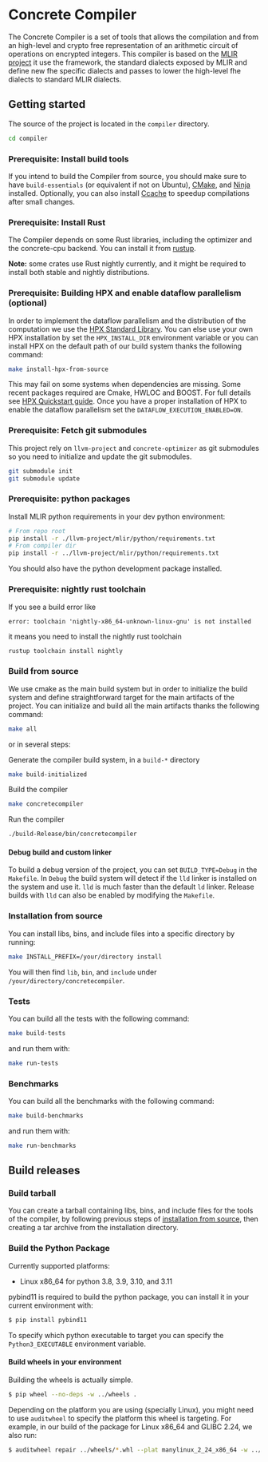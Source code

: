 # Concrete Compiler

The Concrete Compiler is a set of tools that allows the compilation and from an high-level and crypto free representation of an arithmetic circuit of operations on encrypted integers.
This compiler is based on the [MLIR project](https://mlir.llvm.org/) it use the framework, the standard dialects exposed by MLIR and define new fhe specific dialects and passes to lower the high-level fhe dialects to standard MLIR dialects.

## Getting started

The source of the project is located in the `compiler` directory.

```sh
cd compiler
```

### Prerequisite: Install build tools

If you intend to build the Compiler from source, you should make sure to have `build-essentials` (or equivalent if not on Ubuntu), [CMake](https://cmake.org/), and [Ninja](https://ninja-build.org/) installed. Optionally, you can also install [Ccache](https://ccache.dev/) to speedup compilations after small changes.

### Prerequisite: Install Rust

The Compiler depends on some Rust libraries, including the optimizer and the concrete-cpu backend. You can install it from [rustup](https://rustup.rs/).

**Note:** some crates use Rust nightly currently, and it might be required to install both stable and nightly distributions.

### Prerequisite: Building HPX and enable dataflow parallelism (optional)

In order to implement the dataflow parallelism and the distribution of the computation we use the [HPX Standard Library](https://hpx-docs.stellar-group.org/). You can else use your own HPX installation by set the `HPX_INSTALL_DIR` environment variable or you can install HPX on the default path of our build system thanks the following command:

```sh
make install-hpx-from-source
```

This may fail on some systems when dependencies are missing. Some recent packages required are Cmake, HWLOC and BOOST. For full details see [HPX Quickstart guide](https://hpx-docs.stellar-group.org/tags/1.7.1/html/quickstart.html).
Once you have a proper installation of HPX to enable the dataflow parallelism set the `DATAFLOW_EXECUTION_ENABLED=ON`.

### Prerequisite: Fetch git submodules

This project rely on `llvm-project` and `concrete-optimizer` as git submodules so you need to initialize and update the git submodules.

```sh
git submodule init
git submodule update
```

### Prerequisite: python packages

Install MLIR python requirements in your dev python environment:

```bash
# From repo root
pip install -r ./llvm-project/mlir/python/requirements.txt
# From compiler dir
pip install -r ../llvm-project/mlir/python/requirements.txt
```

You should also have the python development package installed.

### Prerequisite: nightly rust toolchain

If you see a build error like

```
error: toolchain 'nightly-x86_64-unknown-linux-gnu' is not installed
```

it means you need to install the nightly rust toolchain

```bash
rustup toolchain install nightly
```

### Build from source

We use cmake as the main build system but in order to initialize the build system and define straightforward target for the main artifacts of the project. You can initialize and build all the main artifacts thanks the following command:

```sh
make all
```

or in several steps:

Generate the compiler build system, in a `build-*` directory

```sh
make build-initialized
```

Build the compiler

```sh
make concretecompiler
```

Run the compiler

```sh
./build-Release/bin/concretecompiler
```

#### Debug build and custom linker

To build a debug version of the project, you can set `BUILD_TYPE=Debug` in the `Makefile`. In `Debug`
the build system will detect if the `lld` linker is installed on the system and use it. `lld` is much faster
than the default `ld` linker. Release builds with `lld` can also be enabled by modifying the `Makefile`.

### Installation from source

You can install libs, bins, and include files into a specific directory by running:

```sh
make INSTALL_PREFIX=/your/directory install
```

You will then find `lib`, `bin`, and `include` under `/your/directory/concretecompiler`.

### Tests

You can build all the tests with the following command:

```sh
make build-tests
```

and run them with:

```sh
make run-tests
```

### Benchmarks

You can build all the benchmarks with the following command:

```sh
make build-benchmarks
```

and run them with:

```sh
make run-benchmarks
```

## Build releases

### Build tarball

You can create a tarball containing libs, bins, and include files for the tools of the compiler, by following previous steps of [installation from source](#installation-from-source), then creating a tar archive from the installation directory.

### Build the Python Package

Currently supported platforms:
- Linux x86_64 for python 3.8, 3.9, 3.10, and 3.11

pybind11 is required to build the python package, you can install it in your current environment with:

```bash
$ pip install pybind11
```

To specify which python executable to target you can specify the `Python3_EXECUTABLE` environment variable.

#### Build wheels in your environment

Building the wheels is actually simple.

```bash
$ pip wheel --no-deps -w ../wheels .
```

Depending on the platform you are using (specially Linux), you might need to use `auditwheel` to specify the platform this wheel is targeting. For example, in our build of the package for Linux x86_64 and GLIBC 2.24, we also run:

```bash
$ auditwheel repair ../wheels/*.whl --plat manylinux_2_24_x86_64 -w ../wheels
```
